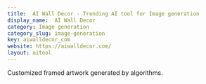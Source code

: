 ```yaml
---
title:  AI Wall Decor - Trending AI tool for Image generation
display_name:  AI Wall Decor
category: Image generation
category_slug: image-generation
key: aiwalldecor_com
website: https://aiwalldecor.com/
layout: aitool
---
```


Customized framed artwork generated by algorithms.
